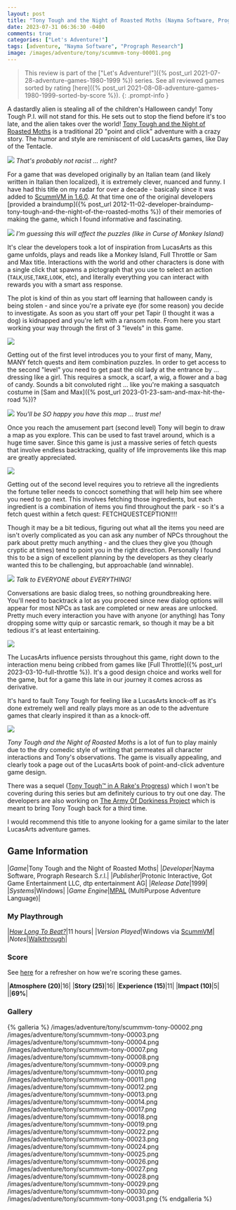 ```yaml
---
layout: post
title: "Tony Tough and the Night of Roasted Moths (Nayma Software, Prograph Research S.r.l.) - 1999"
date: 2023-07-31 06:36:30 -0400
comments: true
categories: ["Let's Adventure!"]
tags: [adventure, "Nayma Software", "Prograph Research"]
image: /images/adventure/tony/scummvm-tony-00001.png
---
```

> This review is part of the ["Let's Adventure!"]({% post_url 2021-07-28-adventure-games-1980-1999 %}) series. See all reviewed games sorted by rating [here]({% post_url 2021-08-08-adventure-games-1980-1999-sorted-by-score %}).
{: .prompt-info }

A dastardly alien is stealing all of the children's Halloween candy! Tony Tough P.I. will not stand for this. He sets out to stop the fiend before it's too late, and the alien takes over the world! [Tony Tough and the Night of Roasted Moths](https://en.wikipedia.org/wiki/Tony_Tough_and_the_Night_of_Roasted_Moths) is a traditional 2D "point and click" adventure with a crazy story. The humor and style are reminiscent of old LucasArts games, like Day of the Tentacle.

![](/images/adventure/tony/scummvm-tony-00020.png)
_That's probably not racist ... right?_

For a game that was developed originally by an Italian team (and likely written in Italian then localized), it is extremely clever, nuanced and funny. I have had this title on my radar for over a decade - basically since it was added to [ScummVM in 1.6.0](https://wiki.scummvm.org/index.php?title=Tony_Tough_and_the_Night_of_Roasted_Moths). At that time one of the original developers [provided a braindump]({% post_url 2012-11-02-developer-braindump-tony-tough-and-the-night-of-the-roasted-moths %}) of their memories of making the game, which I found informative and fascinating.

![](/images/adventure/tony/scummvm-tony-00000.png)
_I'm guessing this will affect the puzzles (like in Curse of Monkey Island)_

It's clear the developers took a lot of inspiration from LucasArts as this game unfolds, plays and reads like a Monkey Island, Full Throttle or Sam and Max title. Interactions with the world and other characters is done with a single click that spawns a pictograph that you use to select an action (`TALK`,`USE`,`TAKE`,`LOOK`, etc), and literally everything you can interact with rewards you with a smart ass response.

The plot is kind of thin as you start off learning that halloween candy is being stolen - and since you're a private eye (for some reason) you decide to investigate. As soon as you start off your pet Tapir (I thought it was a dog) is kidnapped and you're left with a ransom note. From here you start working your way through the first of 3 "levels" in this game.

![](/images/adventure/tony/scummvm-tony-00005.png)

Getting out of the first level introduces you to your first of many, Many, MANY fetch quests and item combination puzzles. In order to get access to the second "level" you need to get past the old lady at the entrance by ... dressing like a girl. This requires a smock, a scarf, a wig, a flower and a bag of candy. Sounds a bit convoluted right ... like you're making a sasquatch costume in [Sam and Max]({% post_url 2023-01-23-sam-and-max-hit-the-road %})?

![](/images/adventure/tony/scummvm-tony-00015.png)
_You'll be SO happy you have this map ... trust me!_

Once you reach the amusement part (second level) Tony will begin to draw a map as you explore. This can be used to fast travel around, which is a huge time saver. Since this game is just a massive series of fetch quests that involve endless backtracking, quality of life improvements like this map are greatly appreciated.

![](/images/adventure/tony/scummvm-tony-00021.png)

Getting out of the second level requires you to retrieve all the ingredients the fortune teller needs to concoct something that will help him see where you need to go next. This involves fetching those ingredients, but each ingredient is a combination of items you find throughout the park - so it's a fetch quest within a fetch quest: FETCHQUESTCEPTION!!!!

Though it may be a bit tedious, figuring out what all the items you need are isn't overly complicated as you can ask any number of NPCs throughout the park about pretty much anything - and the clues they give you (though cryptic at times) tend to point you in the right direction. Personally I found this to be a sign of excellent planning by the developers as they clearly wanted this to be challenging, but approachable (and winnable).

![](/images/adventure/tony/scummvm-tony-00016.png)
_Talk to EVERYONE about EVERYTHING!_

Conversations are basic dialog trees, so nothing groundbreaking here. You'll need to backtrack a lot as you proceed since new dialog options will appear for most NPCs as task are completed or new areas are unlocked. Pretty much every interaction you have with anyone (or anything) has Tony dropping some witty quip or sarcastic remark, so though it may be a bit tedious it's at least entertaining.

![](/images/adventure/tony/scummvm-tony-00006.png)

The LucasArts influence persists throughout this game, right down to the interaction menu being cribbed from games like [Full Throttle]({% post_url 2023-03-10-full-throttle %}). It's a good design choice and works well for the game, but for a game this late in our journey it comes across as derivative.

It's hard to fault Tony Tough for feeling like a LucasArts knock-off as it's done extremely well and really plays more as an ode to the adventure games that clearly inspired it than as a knock-off.

![](/images/adventure/tony/scummvm-tony-00032.png)

_Tony Tough and the Night of Roasted Moths_ is a lot of fun to play mainly due to the dry comedic style of writing that permeates all character interactions and Tony's observations. The game is visually appealing, and clearly took a page out of the LucasArts book of point-and-click adventure game design.

There was a sequel ([Tony Tough™ in A Rake's Progress](https://www.tony-tough.com/en/tony-tough-a-rakes-progress)) which I won't be covering during this series but am definitely curious to try out one day. The developers are also working on [The Army Of Dorkiness Project](https://www.tony-tough.com/en/tony-tough-and-the-army-of-dorkiness) which is meant to bring Tony Tough back for a third time.

I would recommend this title to anyone looking for a game similar to the later LucasArts adventure games.

## Game Information

|*Game*|Tony Tough and the Night of Roasted Moths|
|*Developer*|Nayma Software, Prograph Research S.r.l.|
|*Publisher*|Protonic Interactive, Got Game Entertainment LLC, dtp entertainment AG|
|*Release Date*|1999|
|*Systems*|Windows|
|*Game Engine*|[MPAL](https://wiki.scummvm.org/index.php?title=Tony) (MultiPurpose Adventure Language)|

### My Playthrough

|[*How Long To Beat?*](https://howlongtobeat.com/game/10506)|11 hours|
|*Version Played*|Windows via [ScummVM](https://www.scummvm.org/)|
|*Notes*|[Walkthrough](https://www.walkthroughking.com/text/tonytough.aspx)|

### Score

See [here](https://www.alexbevi.com/blog/2021/07/28/adventure-games-1980-1999/#scoring) for a refresher on how we're scoring these games.

|**Atmosphere (20)**|16|
|**Story (25)**|16|
|**Experience (15)**|11|
|**Impact (10)**|5|
||**69%**|

### Gallery

{% galleria %}
/images/adventure/tony/scummvm-tony-00002.png
/images/adventure/tony/scummvm-tony-00003.png
/images/adventure/tony/scummvm-tony-00004.png
/images/adventure/tony/scummvm-tony-00007.png
/images/adventure/tony/scummvm-tony-00008.png
/images/adventure/tony/scummvm-tony-00009.png
/images/adventure/tony/scummvm-tony-00010.png
/images/adventure/tony/scummvm-tony-00011.png
/images/adventure/tony/scummvm-tony-00012.png
/images/adventure/tony/scummvm-tony-00013.png
/images/adventure/tony/scummvm-tony-00014.png
/images/adventure/tony/scummvm-tony-00017.png
/images/adventure/tony/scummvm-tony-00018.png
/images/adventure/tony/scummvm-tony-00019.png
/images/adventure/tony/scummvm-tony-00022.png
/images/adventure/tony/scummvm-tony-00023.png
/images/adventure/tony/scummvm-tony-00024.png
/images/adventure/tony/scummvm-tony-00025.png
/images/adventure/tony/scummvm-tony-00026.png
/images/adventure/tony/scummvm-tony-00027.png
/images/adventure/tony/scummvm-tony-00028.png
/images/adventure/tony/scummvm-tony-00029.png
/images/adventure/tony/scummvm-tony-00030.png
/images/adventure/tony/scummvm-tony-00031.png
{% endgalleria %}